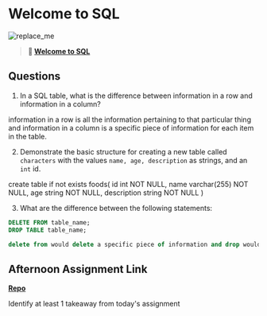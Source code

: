 # Welcome to SQL

![replace_me](https://codeworks.blob.core.windows.net/public/assets/img/illustrations/placeholder.svg)

> **📖 [Welcome to SQL](https://codeworksacademy.com/fs-student-guide/resources/wk11/01-MySQL-GettingStarted)**

## Questions

1. In a SQL table, what is the difference between information in a row and information in a column?

information in a row is all the information pertaining to that particular thing and information in a column is a specific piece of information for each item in the table.

2. Demonstrate the basic structure for creating a new table called `characters` with the values `name, age, description` as strings, and an `int` id.

create table if not exists foods(
    id int NOT NULL,
    name varchar(255) NOT NULL,
    age string NOT NULL,
    description string NOT NULL
)

3. What are the difference between the following statements: 
```sql
DELETE FROM table_name;
DROP TABLE table_name;

delete from would delete a specific piece of information and drop would get rid of the whole table all together.
```

## Afternoon Assignment Link

**[Repo](https://github.com/Seth-McCormick/<ASSIGNMENT_REPO>)**

Identify at least 1 takeaway from today's assignment

